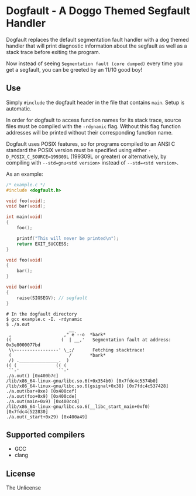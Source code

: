 # Dogfault - A Doggo Themed Segfault Handler

Dogfault replaces the default segmentation fault handler with a dog themed handler that will print diagnostic information about the segfault as well as a stack trace before exiting the program.

Now instead of seeing `Segmentation fault (core dumped)` every time you get a segfault, you can be greeted by an 11/10 good boy!

## Use
Simply `#include` the dogfault header in the file that contains `main`. Setup is automatic.


In order for dogfault to access function names for its stack trace, source files must be compiled with the `-rdynamic` flag. Without this flag function addresses will be printed without their corresponding function name.

Dogfault uses POSIX features, so for programs compiled to an ANSI C standard the POSIX version must be specified using either `-D_POSIX_C_SOURCE=199309L` (199309L or greater) or alternatively, by compiling with `--std=gnu<std version>` instead of `--std=<std version>`.

As an example:
```C
/* example.c */
#include <dogfault.h>

void foo(void);
void bar(void);

int main(void)
{
    foo();

    printf("This will never be printed\n");
    return EXIT_SUCCESS;
}

void foo(void)
{
    bar();
}

void bar(void)
{
    raise(SIGSEGV); // segfault
}
```
```
# In the dogfault directory
$ gcc example.c -I. -rdynamic
$ ./a.out 
                        __
 ,                    ," e`--o  *bark*
((                   (  | __,'   Segmentation fault at address: 0x3e8000077bd
 \\~----------------' \_;/       Fetching stacktrace!
 (                      /       *bark*
 /) ._______________.  )
(( (               (( (
 ``-'               ``-'
./a.out() [0x400b7c]
/lib/x86_64-linux-gnu/libc.so.6(+0x354b0) [0x7fdc4c5374b0]
/lib/x86_64-linux-gnu/libc.so.6(gsignal+0x38) [0x7fdc4c537428]
./a.out(bar+0xe) [0x400cef]
./a.out(foo+0x9) [0x400cde]
./a.out(main+0x9) [0x400cc4]
/lib/x86_64-linux-gnu/libc.so.6(__libc_start_main+0xf0) [0x7fdc4c522830]
./a.out(_start+0x29) [0x400a49]

```

## Supported compilers
+ GCC
+ clang

## License
The Unlicense
